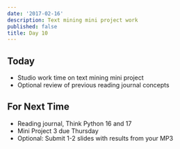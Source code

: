```yaml
---
date: '2017-02-16'
description: Text mining mini project work
published: false
title: Day 10
---
```


## Today

  * Studio work time on text mining mini project
  * Optional review of previous reading journal concepts

## For Next Time

  * Reading journal, Think Python 16 and 17
  * Mini Project 3 due Thursday
  * Optional: Submit 1-2 slides with results from your MP3

